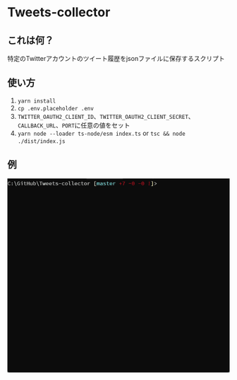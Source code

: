 # Tweets-collector

## これは何？

特定のTwitterアカウントのツイート履歴をjsonファイルに保存するスクリプト

## 使い方

1. `yarn install`
1. `cp .env.placeholder .env`
1. `TWITTER_OAUTH2_CLIENT_ID`、`TWITTER_OAUTH2_CLIENT_SECRET`、`CALLBACK_URL`、`PORT`に任意の値をセット
1. `yarn node --loader ts-node/esm index.ts` or `tsc && node ./dist/index.js`

## 例

![example.gif](assets/example.gif)
